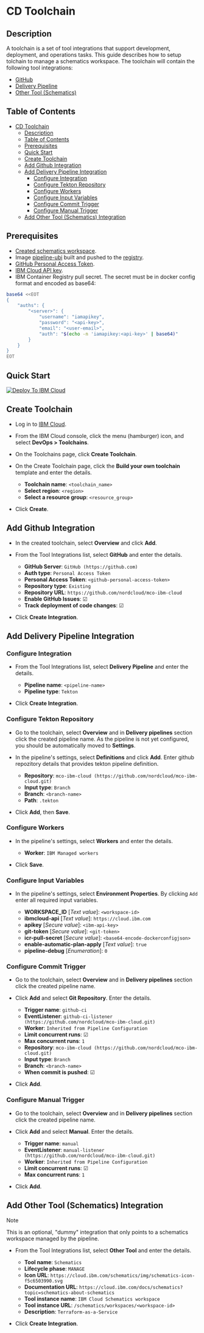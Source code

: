 # CD Toolchain

## Description

A toolchain is a set of tool integrations that support development, deployment, and operations tasks. This guide describes how to setup tolchain to manage a schematics workspace. The toolchain will contain the following tool integrations:

- [GitHub](https://cloud.ibm.com/docs/ContinuousDelivery?topic=ContinuousDelivery-github)
- [Delivery Pipeline](https://cloud.ibm.com/docs/ContinuousDelivery?topic=ContinuousDelivery-deliverypipeline)
- [Other Tool (Schematics)](https://cloud.ibm.com/docs/ContinuousDelivery?topic=ContinuousDelivery-othertool)

## Table of Contents

- [CD Toolchain](#cd-toolchain)
  - [Description](#description)
  - [Table of Contents](#table-of-contents)
  - [Prerequisites](#prerequisites)
  - [Quick Start](#quick-start)
  - [Create Toolchain](#create-toolchain)
  - [Add Github Integration](#add-github-integration)
  - [Add Delivery Pipeline Integration](#add-delivery-pipeline-integration)
    - [Configure Integration](#configure-integration)
    - [Configure Tekton Repository](#configure-tekton-repository)
    - [Configure Workers](#configure-workers)
    - [Configure Input Variables](#configure-input-variables)
    - [Configure Commit Trigger](#configure-commit-trigger)
    - [Configure Manual Trigger](#configure-manual-trigger)
  - [Add Other Tool (Schematics) Integration](#add-other-tool-schematics-integration)

## Prerequisites

- [Created schematics workspace](https://cloud.ibm.com/docs/schematics?topic=schematics-sch-create-wks&interface=ui).
- Image [pipeline-ubi](../apps/pipeline-ubi/README.md) built and pushed to the [registry](../terraform/ibm-icr/README.md).
- [GitHub Personal Access Token](https://docs.github.com/en/authentication/keeping-your-account-and-data-secure/managing-your-personal-access-tokens).
- [IBM Cloud API key](https://cloud.ibm.com/docs/account?topic=account-manapikey).
- IBM Container Registry pull secret. The secret must be in docker config format and encoded as base64:

```bash
base64 <<EOT
{
    "auths": {
        "<server>": {
            "username": "iamapikey",
            "password": "<api-key>",
            "email": "<user-email>",
            "auth": "$(echo -n 'iamapikey:<api-key>' | base64)"
        }
    }
}
EOT
```

## Quick Start

[![Deploy To IBM Cloud](https://console.bluemix.net/devops/graphics/create_toolchain_button.png)](https://cloud.ibm.com/devops/setup/deploy?repository=https://github.com/szatkowskip/iac-pattern-guide&env_id=ibm:yp:us-south)

## Create Toolchain

- Log in to [IBM Cloud](http://cloud.ibm.com/).

- From the IBM Cloud console, click the menu (hamburger) icon, and select **DevOps > Toolchains**.

- On the Toolchains page, click **Create Toolchain**.

- On the Create Toolchain page, click the **Build your own toolchain** template and enter the details.

  - **Toolchain name**: `<toolchain_name>`
  - **Select region**: `<region>`
  - **Select a resource group**: `<resource_group>`

- Click **Create**.

## Add Github Integration

- In the created toolchain, select **Overview** and click **Add**.

- From the Tool Integrations list, select **GitHub** and enter the details.

  - **GitHub Server**: `GitHub (https://github.com)`
  - **Auth type**: `Personal Access Token`
  - **Personal Access Token**: `<github-personal-access-token>`
  - **Repository type**: `Existing`
  - **Repository URL**: `https://github.com/nordcloud/mco-ibm-cloud`
  - **Enable GitHub Issues**: &#9745;
  - **Track deployment of code changes**: &#9745;

- Click **Create Integration**.

## Add Delivery Pipeline Integration

### Configure Integration

- From the Tool Integrations list, select **Delivery Pipeline** and enter the details.

    - **Pipeline name**: `<pipeline-name>`
    - **Pipeline type**: `Tekton`

- Click **Create Integration**.

### Configure Tekton Repository

- Go to the toolchain, select **Overview** and in **Delivery pipelines** section click the created pipeline name. As the pipeline is not yet configured, you should be automatically moved to **Settings**.

- In the pipeline's settings, select **Definitions** and click **Add**. Enter github repozitory details that provides tekton pipeline definition.

  - **Repository**: `mco-ibm-cloud (https://github.com/nordcloud/mco-ibm-cloud.git)`
  - **Input type**: `Branch`
  - **Branch**: `<branch-name>`
  - **Path**: `.tekton`

- Click **Add**, then **Save**.

### Configure Workers

- In the pipeline's settings, select **Workers** and enter the details.

  - **Worker**: `IBM Managed workers`

- Click **Save**.

### Configure Input Variables

- In the pipeline's settings, select **Environment Properties**. By clicking `Add` enter all required input variables.

  - **WORKSPACE_ID** [*Text value*]: `<workspace-id>`
  - **ibmcloud-api** [*Text value*]: `https://cloud.ibm.com`
  - **apikey** [*Secure value*]: `<ibm-api-key>`
  - **git-token** [*Secure value*]: `<git-token>`
  - **icr-pull-secret** [*Secure value*]: `<base64-encode-dockerconfigjson>`
  - **enable-automatic-plan-apply** [*Text value*]: `true`
  - **pipeline-debug** [*Enumeration*]: `0`

### Configure Commit Trigger

- Go to the toolchain, select **Overview** and in **Delivery pipelines** section click the created pipeline name.

- Click **Add** and select **Git Repository**. Enter the details.

  - **Trigger name**: `github-ci`
  - **EventListener**: `github-ci-listener (https://github.com/nordcloud/mco-ibm-cloud.git)`
  - **Worker**: `Inherited from Pipeline Configuration`
  - **Limit concurrent runs**: &#9745;
  - **Max concurrent runs**: `1`
  - **Repository**: `mco-ibm-cloud (https://github.com/nordcloud/mco-ibm-cloud.git)`
  - **Input type**: `Branch`
  - **Branch**: `<branch-name>`
  - **When commit is pushed**: &#9745;

- Click **Add**.

### Configure Manual Trigger

- Go to the toolchain, select **Overview** and in **Delivery pipelines** section click the created pipeline name.

- Click **Add** and select **Manual**. Enter the details.

  - **Trigger name**: `manual`
  - **EventListener**: `manual-listener (https://github.com/nordcloud/mco-ibm-cloud.git)`
  - **Worker**: `Inherited from Pipeline Configuration`
  - **Limit concurrent runs**: &#9745;
  - **Max concurrent runs**: `1`

- Click **Add**.

## Add Other Tool (Schematics) Integration

> [!NOTE]
> This is an optional, "dummy" integration that only points to a schematics workspace managed by the pipeline.


- From the Tool Integrations list, select **Other Tool** and enter the details.

  - **Tool name**: `Schematics`
  - **Lifecycle phase**: `MANAGE`
  - **Icon URL**: `https://cloud.ibm.com/schematics/img/schematics-icon-f5c6503990.svg`
  - **Documentation URL**: `https://cloud.ibm.com/docs/schematics?topic=schematics-about-schematics`
  - **Tool instance name**: `IBM Cloud Schematics workspace`
  - **Tool instance URL**: `/schematics/workspaces/<workspace-id>`
  - **Description**: `Terraform-as-a-Service`

- Click **Create Integration**.
